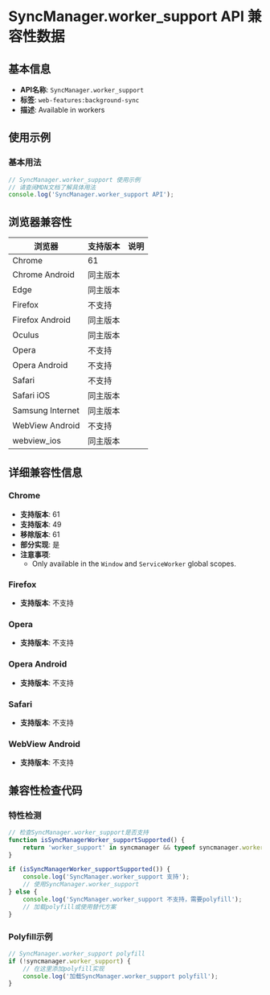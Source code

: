 # SyncManager.worker_support API 兼容性数据

## 基本信息

- **API名称**: `SyncManager.worker_support`
- **标签**: `web-features:background-sync`
- **描述**: Available in workers

## 使用示例

### 基本用法

```javascript
// SyncManager.worker_support 使用示例
// 请查阅MDN文档了解具体用法
console.log('SyncManager.worker_support API');
```

## 浏览器兼容性

| 浏览器 | 支持版本 | 说明 |
|--------|----------|------|
| Chrome | 61 |  |
| Chrome Android | 同主版本 |  |
| Edge | 同主版本 |  |
| Firefox | 不支持 |  |
| Firefox Android | 同主版本 |  |
| Oculus | 同主版本 |  |
| Opera | 不支持 |  |
| Opera Android | 不支持 |  |
| Safari | 不支持 |  |
| Safari iOS | 同主版本 |  |
| Samsung Internet | 同主版本 |  |
| WebView Android | 不支持 |  |
| webview_ios | 同主版本 |  |

## 详细兼容性信息

### Chrome

- **支持版本**: 61
- **支持版本**: 49
- **移除版本**: 61
- **部分实现**: 是
- **注意事项**:
  - Only available in the `Window` and `ServiceWorker` global scopes.

### Firefox

- **支持版本**: 不支持

### Opera

- **支持版本**: 不支持

### Opera Android

- **支持版本**: 不支持

### Safari

- **支持版本**: 不支持

### WebView Android

- **支持版本**: 不支持

## 兼容性检查代码

### 特性检测

```javascript
// 检查SyncManager.worker_support是否支持
function isSyncManagerWorker_supportSupported() {
    return 'worker_support' in syncmanager && typeof syncmanager.worker_support === 'function';
}

if (isSyncManagerWorker_supportSupported()) {
    console.log('SyncManager.worker_support 支持');
    // 使用SyncManager.worker_support
} else {
    console.log('SyncManager.worker_support 不支持，需要polyfill');
    // 加载polyfill或使用替代方案
}
```

### Polyfill示例

```javascript
// SyncManager.worker_support polyfill
if (!syncmanager.worker_support) {
    // 在这里添加polyfill实现
    console.log('加载SyncManager.worker_support polyfill');
}
```

